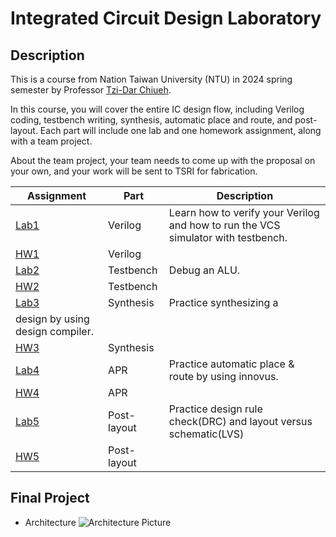 # Integrated Circuit Design Laboratory

## Description
This is a course from Nation Taiwan University (NTU) in 2024 spring semester by Professor [Tzi-Dar Chiueh](https://www.ee.ntu.edu.tw/profile1.php?id=33).

In this course, you will cover the entire IC design flow, including Verilog coding, testbench writing, synthesis, automatic place and route, and post-layout. Each part will include one lab and one homework assignment, along with a team project.

About the team project, your team needs to come up with the proposal on your own, and your work will be sent to TSRI for fabrication.


| Assignment | Part | Description |
| ---------- | ---- | ----------- |
| [Lab1](https://github.com/asdshawn/2024-NTU-ICDLab/tree/main/Lab1) | Verilog     | Learn how to verify your Verilog and how to run the VCS simulator with testbench. |
| [HW1](https://github.com/asdshawn/2024-NTU-ICDLab/tree/main/HW1)  | Verilog     |             |
| [Lab2](https://github.com/asdshawn/2024-NTU-ICDLab/tree/main/Lab2) | Testbench   | Debug an ALU. |
| [HW2](https://github.com/asdshawn/2024-NTU-ICDLab/tree/main/HW2)  | Testbench   |             |
| [Lab3](https://github.com/asdshawn/2024-NTU-ICDLab/tree/main/Lab3) | Synthesis   | Practice synthesizing a
design by using design compiler. |
| [HW3](https://github.com/asdshawn/2024-NTU-ICDLab/tree/main/HW3)  | Synthesis   |             |
| [Lab4](https://github.com/asdshawn/2024-NTU-ICDLab/tree/main/Lab4) | APR         | Practice automatic place & route by using innovus. |
| [HW4](https://github.com/asdshawn/2024-NTU-ICDLab/tree/main/HW4)  | APR         |             |
| [Lab5](https://github.com/asdshawn/2024-NTU-ICDLab/tree/main/Lab5) | Post-layout | Practice design rule check(DRC) and layout versus schematic(LVS) |
| [HW5](https://github.com/asdshawn/2024-NTU-ICDLab/tree/main/HW5)  | Post-layout |         |

## Final Project
- Architecture
  ![Architecture Picture](https://github.com/asdshawn/2024-NTU-ICDLab/tree/main/Architecture.png)
